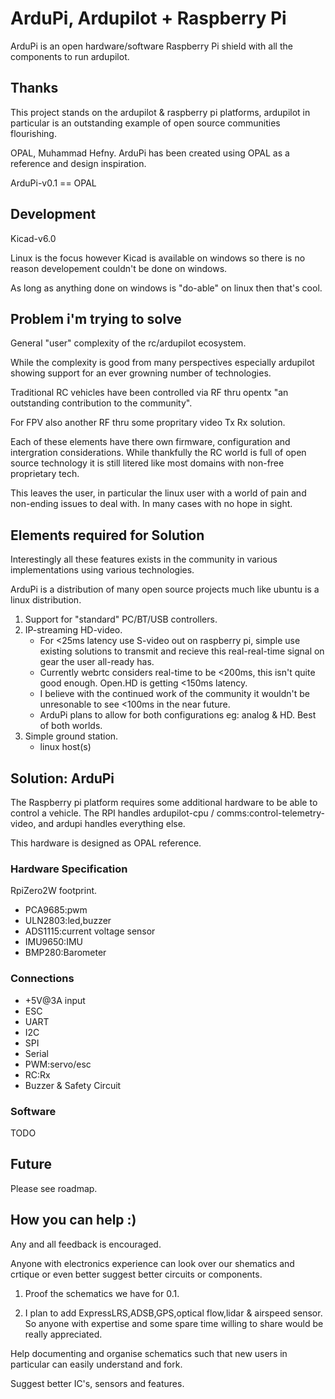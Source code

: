 ﻿# ArduPi, Ardupilot + Raspberry Pi

ArduPi is an open hardware/software Raspberry Pi shield with all the components to run ardupilot.

## Thanks

This project stands on the ardupilot & raspberry pi platforms, ardupilot in particular is an outstanding example of open source communities flourishing.

OPAL, Muhammad Hefny. ArduPi has been created using OPAL as a reference and design inspiration.

ArduPi-v0.1 == OPAL


## Development

Kicad-v6.0

Linux is the focus however Kicad is available on windows so there is no reason developement couldn't be done on windows.

As long as anything done on windows is "do-able" on linux then that's cool.


## Problem i'm trying to solve

General "user" complexity of the rc/ardupilot ecosystem.

While the complexity is good from many perspectives especially ardupilot showing support for an ever growning number 
of technologies.

Traditional RC vehicles have been controlled via RF thru opentx "an outstanding contribution to the community".

For FPV also another RF thru some propritary video Tx Rx solution.

Each of these elements have there own firmware, configuration and intergration considerations. While thankfully the RC world is
full of open source technology it is still litered like most domains with non-free proprietary tech.

This leaves the user, in particular the linux user with a world of pain and non-ending issues to deal with. In many cases with
no hope in sight.


## Elements required for Solution
Interestingly all these features exists in the community in various implementations using various technologies.

ArduPi is a distribution of many open source projects much like ubuntu is a linux distribution.

1. Support for "standard" PC/BT/USB controllers.
2. IP-streaming HD-video.
	- For <25ms latency use S-video out on raspberry pi, simple use existing solutions to transmit and recieve this real-real-time
		signal on gear the user all-ready has.
	- Currently webrtc considers real-time to be <200ms, this isn't quite good enough. Open.HD is getting <150ms latency.
	- I believe with the continued work of the community it wouldn't be unresonable to see <100ms in the near future.
	- ArduPi plans to allow for both configurations eg: analog & HD. Best of both worlds.
3. Simple ground station.
	- linux host(s)


## Solution: ArduPi
The Raspberry pi platform requires some additional hardware to be able to control a vehicle.
The RPI handles ardupilot-cpu / comms:control-telemetry-video, and ardupi handles everything else.

This hardware is designed as OPAL reference.


### Hardware Specification

RpiZero2W footprint.
- PCA9685:pwm
- ULN2803:led,buzzer
- ADS1115:current voltage sensor
- IMU9650:IMU
- BMP280:Barometer

### Connections
- +5V@3A input
- ESC
- UART
- I2C
- SPI
- Serial
- PWM:servo/esc
- RC:Rx
- Buzzer & Safety Circuit

### Software
TODO

## Future
Please see roadmap.

## How you can help :)

Any and all feedback is encouraged.

Anyone with electronics experience can look over our shematics and crtique or even better suggest better circuits or components.

1. Proof the schematics we have for 0.1.

2. I plan to add ExpressLRS,ADSB,GPS,optical flow,lidar & airspeed sensor. So anyone with expertise and some spare time willing to
share would be really appreciated.

Help documenting and organise schematics such that new users in particular can easily understand and fork.

Suggest better IC's, sensors and features.

